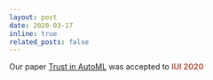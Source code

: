 ```yaml
---
layout: post
date: 2020-03-17 
inline: true
related_posts: false
---
```


Our paper [Trust in AutoML](https://dl.acm.org/doi/abs/10.1145/3377325.3377501) was accepted to **<span style="color:#b45747">IUI 2020</span>**

